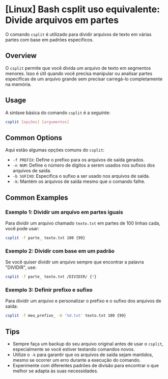 # [Linux] Bash csplit uso equivalente: Divide arquivos em partes

O comando `csplit` é utilizado para dividir arquivos de texto em várias partes com base em padrões específicos.

## Overview
O `csplit` permite que você divida um arquivo de texto em segmentos menores. Isso é útil quando você precisa manipular ou analisar partes específicas de um arquivo grande sem precisar carregá-lo completamente na memória.

## Usage
A sintaxe básica do comando `csplit` é a seguinte:

```bash
csplit [opções] [argumentos]
```

## Common Options
Aqui estão algumas opções comuns do `csplit`:

- `-f PREFIX`: Define o prefixo para os arquivos de saída gerados.
- `-n NUM`: Define o número de dígitos a serem usados nos sufixos dos arquivos de saída.
- `-b SUFIXO`: Especifica o sufixo a ser usado nos arquivos de saída.
- `-k`: Mantém os arquivos de saída mesmo que o comando falhe.

## Common Examples

### Exemplo 1: Dividir um arquivo em partes iguais
Para dividir um arquivo chamado `texto.txt` em partes de 100 linhas cada, você pode usar:

```bash
csplit -f parte_ texto.txt 100 {99}
```

### Exemplo 2: Dividir com base em um padrão
Se você quiser dividir um arquivo sempre que encontrar a palavra "DIVIDIR", use:

```bash
csplit -f parte_ texto.txt /DIVIDIR/ {*}
```

### Exemplo 3: Definir prefixo e sufixo
Para dividir um arquivo e personalizar o prefixo e o sufixo dos arquivos de saída:

```bash
csplit -f meu_prefixo_ -b '%d.txt' texto.txt 100 {99}
```

## Tips
- Sempre faça um backup do seu arquivo original antes de usar o `csplit`, especialmente se você estiver testando comandos novos.
- Utilize o `-k` para garantir que os arquivos de saída sejam mantidos, mesmo se ocorrer um erro durante a execução do comando.
- Experimente com diferentes padrões de divisão para encontrar o que melhor se adapta às suas necessidades.